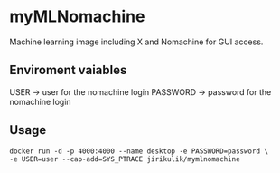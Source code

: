# myMLNomachine
Machine learning image including X and Nomachine for GUI access.

## Enviroment vaiables
USER -> user for the nomachine login
PASSWORD -> password for the nomachine login

## Usage

```
docker run -d -p 4000:4000 --name desktop -e PASSWORD=password \
-e USER=user --cap-add=SYS_PTRACE jirikulik/mymlnomachine
```

